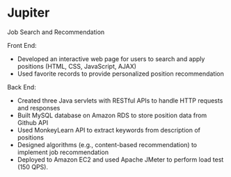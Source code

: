 # Jupiter
Job Search and Recommendation

 Front End:
* Developed an interactive web page for users to search and apply positions (HTML, CSS, JavaScript, AJAX)
* Used favorite records to provide personalized position recommendation

 Back End:
* Created three Java servlets with RESTful APIs to handle HTTP requests and responses
* Built MySQL database on Amazon RDS to store position data from Github API
* Used MonkeyLearn API to extract keywords from description of positions
* Designed algorithms (e.g., content-based recommendation) to implement job recommendation
* Deployed to Amazon EC2 and used Apache JMeter to perform load test (150 QPS).
